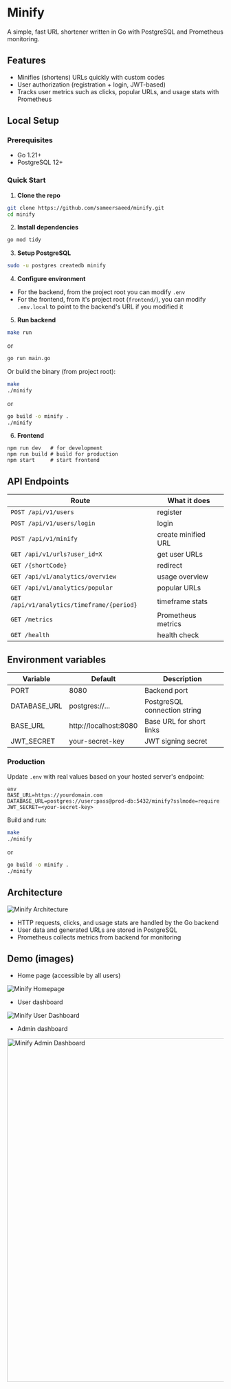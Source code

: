 # Minify

A simple, fast URL shortener written in Go with PostgreSQL and Prometheus monitoring.


## Features
- Minifies (shortens) URLs quickly with custom codes 
- User authorization (registration + login, JWT-based)  
- Tracks user metrics such as clicks, popular URLs, and usage stats with Prometheus  


## Local Setup

### Prerequisites

- Go 1.21+  
- PostgreSQL 12+  


### Quick Start

1. **Clone the repo**
```bash
git clone https://github.com/sameersaeed/minify.git
cd minify
```

2. **Install dependencies**
```bash
go mod tidy
```

3. **Setup PostgreSQL**
```bash
sudo -u postgres createdb minify
```

4. **Configure environment**
- For the backend, from the project root you can modify `.env`
- For the frontend, from it's project root (`frontend/`), you can modify `.env.local` to point to the backend's URL if you modified it

5. **Run backend**
```bash
make run
```
or
```bash
go run main.go
```

Or build the binary (from project root):
```bash
make
./minify
```
or
```bash
go build -o minify .
./minify
```

6. **Frontend**
```bashnpm install
npm run dev   # for development
npm run build # build for production
npm start     # start frontend
```


## API Endpoints
| Route                                          | What it does        |
|------------------------------------------------|---------------------|
| `POST /api/v1/users`                           | register            |
| `POST /api/v1/users/login`                     | login               |
| `POST /api/v1/minify`                          | create minified URL |
| `GET /api/v1/urls?user_id=X`                   | get user URLs       |
| `GET /{shortCode}`                             | redirect            |
| `GET /api/v1/analytics/overview`               | usage overview      |
| `GET /api/v1/analytics/popular`                | popular URLs        |
| `GET /api/v1/analytics/timeframe/{period}`     | timeframe stats     |
| `GET /metrics`                                 | Prometheus metrics  |
| `GET /health`                                  | health check        |


## Environment variables

| Variable       | Default                               | Description                      |
|----------------|---------------------------------------|----------------------------------|
| PORT           | 8080                                  | Backend port                     |
| DATABASE_URL   | postgres://...                        | PostgreSQL connection string     |
| BASE_URL       | http://localhost:8080                 | Base URL for short links         |
| JWT_SECRET     | your-secret-key                       | JWT signing secret               |


### Production
Update `.env` with real values based on your hosted server's endpoint:
```
env
BASE_URL=https://yourdomain.com
DATABASE_URL=postgres://user:pass@prod-db:5432/minify?sslmode=require
JWT_SECRET=<your-secret-key>
```

Build and run:
```bash
make
./minify
```
or
```bash
go build -o minify .
./minify
```


## Architecture
![Minify Architecture](https://github.com/sameersaeed/minify/releases/download/images/minify-architecture.png)
- HTTP requests, clicks, and usage stats are handled by the Go backend  
- User data and generated URLs are stored in PostgreSQL  
- Prometheus collects metrics from backend for monitoring

## Demo (images)
- Home page (accessible by all users)


![Minify Homepage](https://github.com/sameersaeed/minify/releases/download/images/minify-demo-home.png)


- User dashboard


![Minify User Dashboard](https://github.com/sameersaeed/minify/releases/download/images/minify-demo-dashboard.png)


- Admin dashboard


<img 
  src="https://github.com/sameersaeed/minify/releases/download/images/minify-demo-admin.png" 
  alt="Minify Admin Dashboard" 
  width="800"
/>
